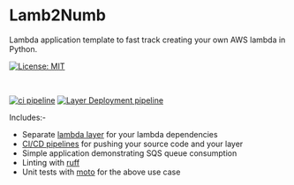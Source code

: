 # Lamb2Numb

Lambda application template to fast track creating your own AWS lambda in Python.

[![License: MIT](https://img.shields.io/badge/License-MIT-yellow.svg)](https://opensource.org/licenses/MIT)

<br />

[![ci pipeline](https://github.com/sansmoraxz/lamb2numb/actions/workflows/cipipeline.yaml/badge.svg)](https://github.com/sansmoraxz/lamb2numb/actions/workflows/cipipeline.yaml)
[![Layer Deployment pipeline](https://github.com/sansmoraxz/lamb2numb/actions/workflows/layerpipeline.yaml/badge.svg)](https://github.com/sansmoraxz/lamb2numb/actions/workflows/layerpipeline.yaml)


Includes:-

- Separate [lambda layer](https://docs.aws.amazon.com/lambda/latest/dg/chapter-layers.html) for your lambda dependencies
- [CI/CD pipelines](.github/workflows) for pushing your source code and your layer
- Simple application demonstrating SQS queue consumption
- Linting with [ruff](https://github.com/astral-sh/ruff)
- Unit tests with [moto](https://github.com/getmoto/moto) for the above use case
